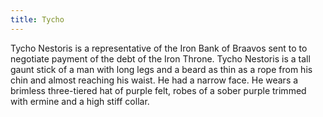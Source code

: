 ```yaml
---
title: Tycho
---
```


Tycho Nestoris is a representative of the Iron Bank of Braavos sent to to negotiate payment of the debt of the Iron Throne. Tycho Nestoris is a tall gaunt stick of a man with long legs and a beard as thin as a rope from his chin and almost reaching his waist. He had a narrow face. He wears a brimless three-tiered hat of purple felt, robes of a sober purple trimmed with ermine and a high stiff collar.


